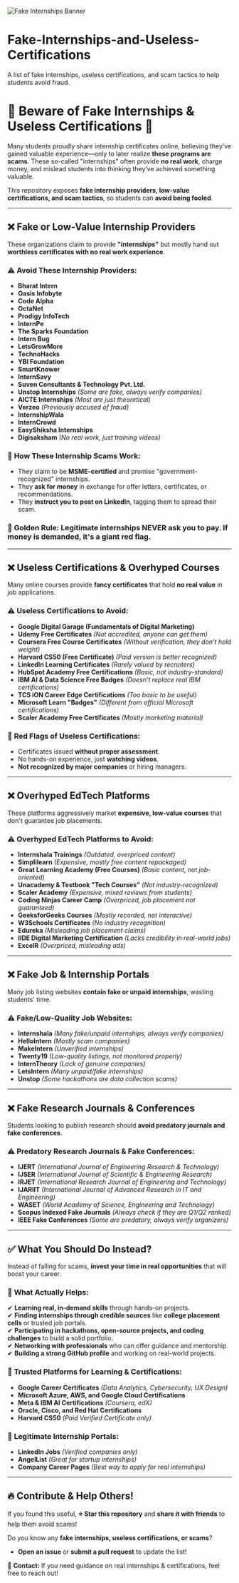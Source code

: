 ![Fake Internships Banner](https://your-image-link-here.com/banner.png)
# Fake-Internships-and-Useless-Certifications
A list of fake internships, useless certifications, and scam tactics to help students avoid fraud.  
 
# 🚨 Beware of Fake Internships & Useless Certifications 🚨    
  
Many students proudly share internship certificates online, believing they’ve gained valuable experience—only to later realize **these programs are scams**. These so-called "internships" often provide **no real work**, charge money, and mislead students into thinking they’ve achieved something valuable.    
  
This repository exposes **fake internship providers, low-value certifications, and scam tactics**, so students can **avoid being fooled**.    
  
---  
  
## ❌ Fake or Low-Value Internship Providers    
  
These organizations claim to provide **"internships"** but mostly hand out **worthless certificates with no real work experience**.    
  
### ⚠️ Avoid These Internship Providers:    
- **Bharat Intern**    
- **Oasis Infobyte**    
- **Code Alpha**    
- **OctaNet**    
- **Prodigy InfoTech**    
- **InternPe**    
- **The Sparks Foundation**    
- **Intern Bug**    
- **LetsGrowMore**    
- **TechnoHacks**    
- **YBI Foundation**    
- **SmartKnower**    
- **InternSavy**    
- **Suven Consultants & Technology Pvt. Ltd.**    
- **Unstop Internships** *(Some are fake, always verify companies)*    
- **AICTE Internships** *(Most are just theoretical)*    
- **Verzeo** *(Previously accused of fraud)*    
- **InternshipWala**    
- **InternCrowd**    
- **EasyShiksha Internships**    
- **Digisaksham** *(No real work, just training videos)*    
  
### 🔹 **How These Internship Scams Work:**    
- They claim to be **MSME-certified** and promise "government-recognized" internships.    
- They **ask for money** in exchange for offer letters, certificates, or recommendations.    
- They **instruct you to post on LinkedIn**, tagging them to spread their scam.    
  
### 🚨 **Golden Rule:** **Legitimate internships NEVER ask you to pay. If money is demanded, it's a giant red flag.**    
  
---  
  
## ❌ Useless Certifications & Overhyped Courses    
  
Many online courses provide **fancy certificates** that hold **no real value** in job applications.    
  
### ⚠️ Useless Certifications to Avoid:    
- **Google Digital Garage (Fundamentals of Digital Marketing)**    
- **Udemy Free Certificates** *(Not accredited, anyone can get them)*    
- **Coursera Free Course Certificates** *(Without verification, they don’t hold weight)*    
- **Harvard CS50 (Free Certificate)** *(Paid version is better recognized)*    
- **LinkedIn Learning Certificates** *(Rarely valued by recruiters)*    
- **HubSpot Academy Free Certifications** *(Basic, not industry-standard)*    
- **IBM AI & Data Science Free Badges** *(Doesn’t replace real IBM certifications)*    
- **TCS iON Career Edge Certifications** *(Too basic to be useful)*    
- **Microsoft Learn "Badges"** *(Different from official Microsoft certifications)*    
- **Scaler Academy Free Certificates** *(Mostly marketing material)*    
  
### 🔹 **Red Flags of Useless Certifications:**    
- Certificates issued **without proper assessment**.    
- No hands-on experience, just **watching videos**.    
- **Not recognized by major companies** or hiring managers.    
  
---  
  
## ❌ Overhyped EdTech Platforms    
  
These platforms aggressively market **expensive, low-value courses** that don't guarantee job placements.    
  
### ⚠️ Overhyped EdTech Platforms to Avoid:    
- **Internshala Trainings** *(Outdated, overpriced content)*    
- **Simplilearn** *(Expensive, mostly free content repackaged)*    
- **Great Learning Academy (Free Courses)** *(Basic content, not job-oriented)*    
- **Unacademy & Testbook "Tech Courses"** *(Not industry-recognized)*    
- **Scaler Academy** *(Expensive, mixed reviews from students)*    
- **Coding Ninjas Career Camp** *(Overpriced, job placement not guaranteed)*    
- **GeeksforGeeks Courses** *(Mostly recorded, not interactive)*    
- **W3Schools Certificates** *(No industry recognition)*    
- **Edureka** *(Misleading job placement claims)*    
- **IIDE Digital Marketing Certification** *(Lacks credibility in real-world jobs)*    
- **ExcelR** *(Overpriced, misleading ads)*    
  
---  
  
## ❌ Fake Job & Internship Portals    
  
Many job listing websites **contain fake or unpaid internships**, wasting students' time.    
  
### ⚠️ Fake/Low-Quality Job Websites:    
- **Internshala** *(Many fake/unpaid internships, always verify companies)*    
- **HelloIntern** *(Mostly scam companies)*    
- **MakeIntern** *(Unverified internships)*    
- **Twenty19** *(Low-quality listings, not monitored properly)*    
- **InternTheory** *(Lack of genuine companies)*    
- **LetsIntern** *(Many unpaid/fake internships)*    
- **Unstop** *(Some hackathons are data collection scams)*    
  
---  
  
## ❌ Fake Research Journals & Conferences    
  
Students looking to publish research should **avoid predatory journals and fake conferences**.    
  
### ⚠️ Predatory Research Journals & Fake Conferences:    
- **IJERT** *(International Journal of Engineering Research & Technology)*    
- **IJSER** *(International Journal of Scientific & Engineering Research)*    
- **IRJET** *(International Research Journal of Engineering and Technology)*    
- **IJARIIT** *(International Journal of Advanced Research in IT and Engineering)*    
- **WASET** *(World Academy of Science, Engineering and Technology)*    
- **Scopus Indexed Fake Journals** *(Always check if they are Q1/Q2 ranked)*    
- **IEEE Fake Conferences** *(Some are predatory, always verify organizers)*    
  
---  
  
## ✅ What You Should Do Instead?    
  
Instead of falling for scams, **invest your time in real opportunities** that will boost your career.    
  
### 🔹 **What Actually Helps:**    
✔ **Learning real, in-demand skills** through hands-on projects.    
✔ **Finding internships through credible sources** like **college placement cells** or trusted job portals.    
✔ **Participating in hackathons, open-source projects, and coding challenges** to build a solid portfolio.    
✔ **Networking with professionals** who can offer guidance and mentorship.    
✔ **Building a strong GitHub profile** and working on real-world projects.    
  
### 🔹 **Trusted Platforms for Learning & Certifications:**    
- **Google Career Certificates** *(Data Analytics, Cybersecurity, UX Design)*    
- **Microsoft Azure, AWS, and Google Cloud Certifications**    
- **Meta & IBM AI Certifications** *(Coursera, edX)*    
- **Oracle, Cisco, and Red Hat Certifications**    
- **Harvard CS50** *(Paid Verified Certificate only)*    
  
### 🔹 **Legitimate Internship Portals:**    
- **LinkedIn Jobs** *(Verified companies only)*    
- **AngelList** *(Great for startup internships)*    
- **Company Career Pages** *(Best way to apply for real internships)*    
  
---  
  
## 🔥 **Contribute & Help Others!**    
  
If you found this useful, **⭐ Star this repository** and **share it with friends** to help them avoid scams!    
  
Do you know any **fake internships, useless certifications, or scams**?    
- **Open an issue** or **submit a pull request** to update the list!    
  
📧 **Contact:** If you need guidance on real internships & certifications, feel free to reach out!    

  
